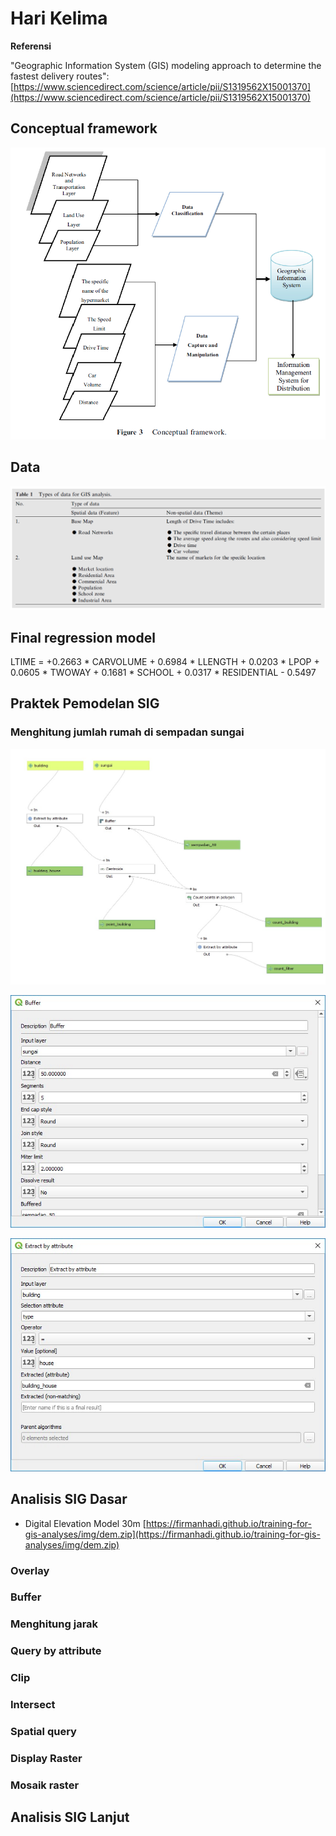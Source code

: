 # Hari Kelima

**Referensi**

"Geographic Information System (GIS) modeling approach to determine the fastest delivery routes": [https://www.sciencedirect.com/science/article/pii/S1319562X15001370](https://www.sciencedirect.com/science/article/pii/S1319562X15001370)

## Conceptual framework

![](./img/gismodel1.png) 

## Data

![](./img/gismodel2.png) 


## Final regression model


<div class="BlackBold">
<p>LTIME = +0.2663 * CARVOLUME + 0.6984 * LLENGTH + 0.0203 * LPOP + 0.0605 * TWOWAY + 0.1681 * SCHOOL + 0.0317 * RESIDENTIAL - 0.5497</p>
</div>

## Praktek Pemodelan SIG

### Menghitung jumlah rumah di sempadan sungai


![](./img/gismodel4.png)
  


![](./img/gismodel6.png) 


![](./img/gismodel7.png)

## Analisis SIG Dasar

- Digital Elevation Model 30m [https://firmanhadi.github.io/training-for-gis-analyses/img/dem.zip](https://firmanhadi.github.io/training-for-gis-analyses/img/dem.zip)

### Overlay

### Buffer

### Menghitung jarak

### Query by attribute

### Clip

### Intersect

### Spatial query

### Display Raster

### Mosaik raster

## Analisis SIG Lanjut
